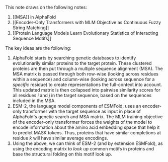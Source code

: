 
This note draws on the following notes:
1. [[MSA]] in AlphaFold
2. [[Encoder-Only Transformers with MLM Objective as Continuous Fuzzy String Matching]]
3. [[Protein Language Models Learn Evolutionary Statistics of Interacting Sequence Motifs]]

The key ideas are the following:
1. AlphaFold starts by searching genetic databases to identify evolutionarily similar proteins to the target protein. These clustered proteins are then put through a multiple sequence alignment (MSA). The MSA matrix is passed through both row-wise (looking across residues within a sequence) and column-wise (looking across sequence for a *specific* residue) to create representations the full-context into account. This updated matrix is then collapsed into pairwise similarity scores for all residues $i$ and $j$ in the target sequence, based on the sequences included in the MSA.
2. ESM-2, the language model components of ESMFold, uses an encoder-only transformer with the target sequence as input in place of AlphaFold's genetic search and MSA matrix. The MLM training objective of the encoder-only transformer forces the weights of the model to encode information about the amino acid embedding space that help it to predict MASK tokens. Thus, proteins that have similar completions at residue $k$ will have similar average encodings.
3. Using the above, we can think of ESM-2 (and by extension ESMFold), as using the encoding matrix to *look up* common motifs in proteins and base the structural folding on this motif look up.